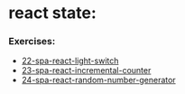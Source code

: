 # react state:



### Exercises:

- [22-spa-react-light-switch](https://classroom.github.com/a/Ao7iP2cZ)
- [23-spa-react-incremental-counter](https://classroom.github.com/a/4ozIjdvV)
- [24-spa-react-random-number-generator](https://classroom.github.com/a/n5b6F7n1)
